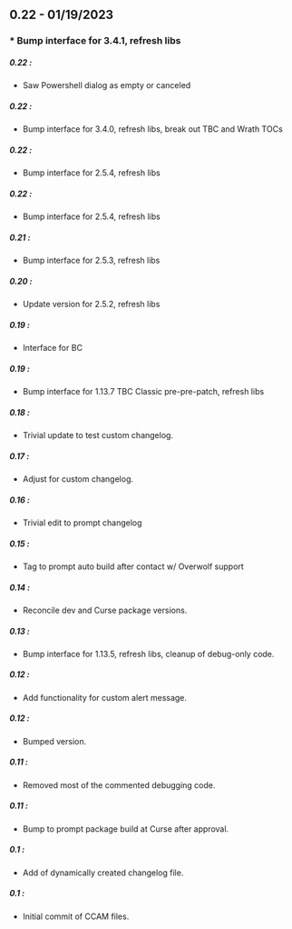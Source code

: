 ## 0.22 - 01/19/2023
###  *  Bump interface for 3.4.1, refresh libs


##### 0.22 :
  *  Saw Powershell dialog as empty or canceled

##### 0.22 :
  *  Bump interface for 3.4.0, refresh libs, break out TBC and Wrath TOCs

##### 0.22 :
  *  Bump interface for 2.5.4, refresh libs

##### 0.22 :
  *  Bump interface for 2.5.4, refresh libs

##### 0.21 :
  *  Bump interface for 2.5.3, refresh libs

##### 0.20 :
  *  Update version for 2.5.2, refresh libs

##### 0.19 :
  *  Interface for BC

##### 0.19 :
  *  Bump interface for 1.13.7 TBC Classic pre-pre-patch, refresh libs

##### 0.18 :
  *  Trivial update to test custom changelog.

##### 0.17 :
  *  Adjust for custom changelog.

##### 0.16 :
  *  Trivial edit to prompt changelog

##### 0.15 :
  *  Tag to prompt auto build after contact w/ Overwolf support

##### 0.14 :
  *  Reconcile dev and Curse package versions.

##### 0.13 :
  *  Bump interface for 1.13.5, refresh libs, cleanup of debug-only code.

##### 0.12 :
  *  Add functionality for custom alert message.

##### 0.12 :
  *  Bumped version.

##### 0.11 :
  *  Removed most of the commented debugging code.

##### 0.11 :
  *  Bump to prompt package build at Curse after approval.

##### 0.1 :
  *  Add of dynamically created changelog file.

##### 0.1 :
  *  Initial commit of CCAM files.













































